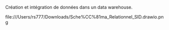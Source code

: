 Création et intégration de données dans un data warehouse.

file:///Users/rs777/Downloads/Sche%CC%81ma_Relationnel_SID.drawio.png

